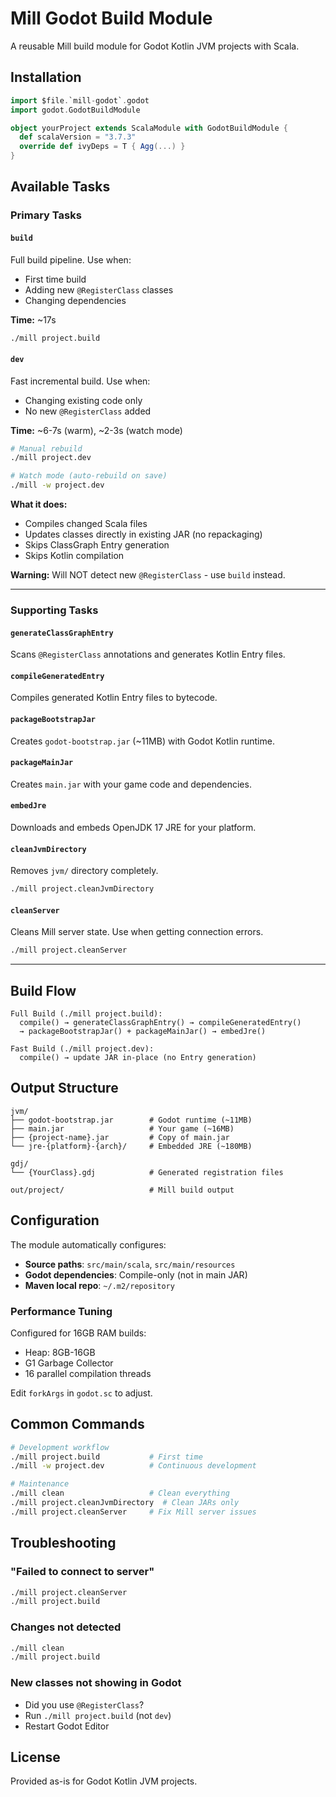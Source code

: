 # Mill Godot Build Module

A reusable Mill build module for Godot Kotlin JVM projects with Scala.

## Installation

```scala
import $file.`mill-godot`.godot
import godot.GodotBuildModule

object yourProject extends ScalaModule with GodotBuildModule {
  def scalaVersion = "3.7.3"
  override def ivyDeps = T { Agg(...) }
}
```

## Available Tasks

### Primary Tasks

#### `build`
Full build pipeline. Use when:
- First time build
- Adding new `@RegisterClass` classes  
- Changing dependencies

**Time:** ~17s

```bash
./mill project.build
```

#### `dev`
Fast incremental build. Use when:
- Changing existing code only
- No new `@RegisterClass` added

**Time:** ~6-7s (warm), ~2-3s (watch mode)

```bash
# Manual rebuild
./mill project.dev

# Watch mode (auto-rebuild on save)
./mill -w project.dev
```

**What it does:**
- Compiles changed Scala files
- Updates classes directly in existing JAR (no repackaging)
- Skips ClassGraph Entry generation
- Skips Kotlin compilation

**Warning:** Will NOT detect new `@RegisterClass` - use `build` instead.

---

### Supporting Tasks

#### `generateClassGraphEntry`
Scans `@RegisterClass` annotations and generates Kotlin Entry files.

#### `compileGeneratedEntry`
Compiles generated Kotlin Entry files to bytecode.

#### `packageBootstrapJar`
Creates `godot-bootstrap.jar` (~11MB) with Godot Kotlin runtime.

#### `packageMainJar`
Creates `main.jar` with your game code and dependencies.

#### `embedJre`
Downloads and embeds OpenJDK 17 JRE for your platform.

#### `cleanJvmDirectory`
Removes `jvm/` directory completely.

```bash
./mill project.cleanJvmDirectory
```

#### `cleanServer`
Cleans Mill server state. Use when getting connection errors.

```bash
./mill project.cleanServer
```

---

## Build Flow

```
Full Build (./mill project.build):
  compile() → generateClassGraphEntry() → compileGeneratedEntry() 
  → packageBootstrapJar() + packageMainJar() → embedJre()
  
Fast Build (./mill project.dev):
  compile() → update JAR in-place (no Entry generation)
```

## Output Structure

```
jvm/
├── godot-bootstrap.jar        # Godot runtime (~11MB)
├── main.jar                   # Your game (~16MB)
├── {project-name}.jar         # Copy of main.jar
└── jre-{platform}-{arch}/     # Embedded JRE (~180MB)

gdj/
└── {YourClass}.gdj            # Generated registration files

out/project/                   # Mill build output
```

## Configuration

The module automatically configures:
- **Source paths**: `src/main/scala`, `src/main/resources`
- **Godot dependencies**: Compile-only (not in main JAR)
- **Maven local repo**: `~/.m2/repository`

### Performance Tuning

Configured for 16GB RAM builds:
- Heap: 8GB-16GB
- G1 Garbage Collector
- 16 parallel compilation threads

Edit `forkArgs` in `godot.sc` to adjust.

## Common Commands

```bash
# Development workflow
./mill project.build           # First time
./mill -w project.dev          # Continuous development

# Maintenance
./mill clean                   # Clean everything
./mill project.cleanJvmDirectory  # Clean JARs only
./mill project.cleanServer     # Fix Mill server issues
```

## Troubleshooting

### "Failed to connect to server"
```bash
./mill project.cleanServer
./mill project.build
```

### Changes not detected
```bash
./mill clean
./mill project.build
```

### New classes not showing in Godot
- Did you use `@RegisterClass`?
- Run `./mill project.build` (not `dev`)
- Restart Godot Editor

## License

Provided as-is for Godot Kotlin JVM projects.
